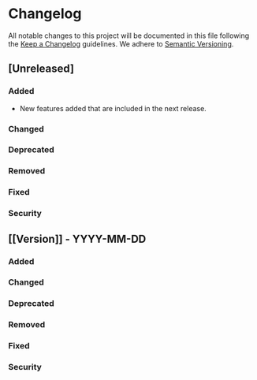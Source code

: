 # Changelog

All notable changes to this project will be documented in this file following the [Keep a Changelog](https://keepachangelog.com/en/1.0.0/) guidelines. We adhere to [Semantic Versioning](https://semver.org/spec/v2.0.0.html).

## [Unreleased]

### Added

- New features added that are included in the next release.

### Changed
### Deprecated
### Removed
### Fixed
### Security

## [[Version]] - YYYY-MM-DD

### Added
### Changed
### Deprecated
### Removed
### Fixed
### Security
